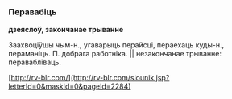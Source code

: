 ### Перавабіць
**дзеяслоў, закончанае трыванне**

Заахвоціўшы чым-н., угаварыць перайсці, пераехаць куды-н., пераманіць. П. добрага работніка. || незакончанае трыванне: перавабліваць.

<a rel="author">[http://rv-blr.com/](http://rv-blr.com/slounik.jsp?letterId=0&maskId=0&pageId=2284)</a>
